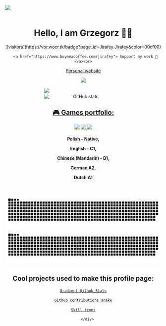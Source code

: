 <!-- center text? insert photos here with links on them !-->

<div align="center">
<img src="https://media1.giphy.com/media/OfgFXNVi8gnEXvbske/giphy.gif" height="50" align="left"/><br><br>

# Hello, I am Grzegorz 👋🏻 <br>

  </div>

<div align="center">
  ![visitors](https://vbr.wocr.tk/badge?page_id=Jirafey.Jirafey&color=00cf00)<br>
  
      <a href="https://www.buymeacoffee.com/jirafey"> Support my work 💛</a><br>
        

  <a href="https://grzegorzkmita.com">Personal website</a>
</diV>


<p align="center">
  <a href="https://skillicons.dev">
    <img src="https://skillicons.dev/icons?i=git,vercel,linkedin,github,stackoverflow,vscode,python,c,cpp,html,css,md,discord,matlab" />
  </a>
</p>
<div align="center">
<img src="https://github-readme-stats.vercel.app/api/top-langs/?username=Jirafey&layout=compact&bg_color=20,f4e892,f1ce7d,f5e58d,f0cd7b,f0cd7b&title_color=4B311A&text_color=000&count_private=true&hide_border=true"count_private=true&theme=deafult" style="width: 50%; max-width: 50%; min-width: 50%;">
<img alt="GitHub stats" src="https://github-readme-stats.vercel.app/api?username=Jirafey&bg_color=80,f0cd7b,f1ce7d,f5e58d,f4e892,81613a,f2cf7b&title_color=4B311A&text_color=000&count_private=true&hide_border=true" style="width: 50%; max-width: 50%; min-width: 50%;">
</div>
<div align = "center"> 
<h2><a href ="https://jirafey.itch.io">🎮 Games portfolio: </a></h2>
                                    <a href="https://jirafey.itch.io/teacup-adventure"><img src="https://user-images.githubusercontent.com/97115044/211327111-82001490-b05e-4cc1-87bb-ad0317351ab4.png" padding="10px"/></a>
                                      <a href="https://jirafey.itch.io/squaremadness"><img src="https://user-images.githubusercontent.com/97115044/211327312-3b9ac0c9-104e-47ea-8d88-8d65bfbba1d8.png" padding="10px"/> </a>
                                      <a href="https://jirafey.itch.io/pong"><img src="https://user-images.githubusercontent.com/97115044/211326562-7d06b0e3-c40f-4eed-a733-687e071a8565.png" padding="10px"/> </a>
   <h4>             


Polish - Native,

English - C1,
  
Chinese (Mandarin) - B1,
  
German A2, 
  
Dutch A1
</h4><br>


![github contribution grid snake animation](https://raw.githubusercontent.com/Jirafey/Jirafey/output/github-contribution-grid-snake-dark.svg#gh-dark-mode-only)![github contribution grid snake animation](https://raw.githubusercontent.com/Jirafey/Jirafey/output/github-contribution-grid-snake.svg#gh-light-mode-only)


<h2> Cool projects used to make this profile page:</h2> 

   
[`Gradient Github Stats`](https://github.com/anuraghazra/github-readme-stats#readme)

[`Github contributions snake`](https://github.com/Platane/snk#readme)

[`Skill icons`](https://github.com/tandpfun/skill-icons#readme)

  

                                      </div>                                                                                                                         


                                               

